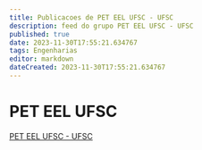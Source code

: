 ```yaml
---
title: Publicacoes de PET EEL UFSC - UFSC
description: feed do grupo PET EEL UFSC - UFSC
published: true
date: 2023-11-30T17:55:21.634767
tags: Engenharias
editor: markdown
dateCreated: 2023-11-30T17:55:21.634767
---
```


# PET EEL UFSC
[PET EEL UFSC - UFSC](/grupo/75PETEELUFSCUFSC.md)